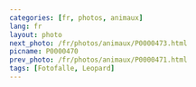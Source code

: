 ```yaml
---
categories: [fr, photos, animaux]
lang: fr
layout: photo
next_photo: /fr/photos/animaux/P0000473.html
picname: P0000470
prev_photo: /fr/photos/animaux/P0000471.html
tags: [Fotofalle, Leopard]
---
```

